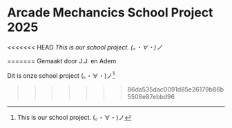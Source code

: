 # Arcade Mechancics School Project 2025

<<<<<<< HEAD
*This is our school project. (。・∀・)ノ*
    
=======
Gemaakt door J.J. en Adem

Dit is onze school project (。・∀・)ノ[^1]

[^1]: This is our school project. (。・∀・)ノ
>>>>>>> 86da535dac0091d85e26179b86b5508e87ebbd96
